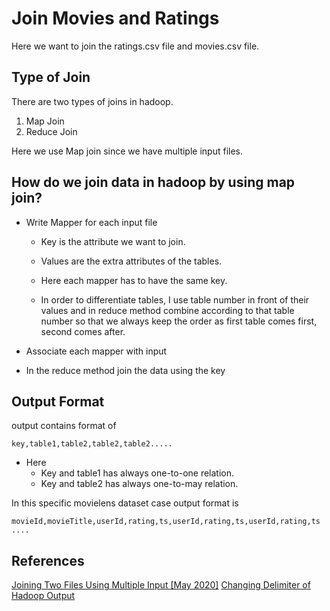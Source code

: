 # Join Movies and Ratings

Here we want to join the ratings.csv file and movies.csv file.

## Type of Join

There are two types of joins in hadoop.

1. Map Join
2. Reduce Join

Here we use Map join since we have multiple input files.

## How do we join data in hadoop by using map join?

* Write Mapper for each input file
  * Key is the attribute we want to join.
  * Values are the extra attributes of the tables.
  * Here each mapper has to have the same key.

  * In order to differentiate tables, I use table number in front of their values and in reduce method combine according to that table number so that we always keep the order as first table comes first, second comes after.
 
* Associate each mapper with input
* In the reduce method join the data using the key

## Output Format

output contains format of
````
key,table1,table2,table2,table2.....
````

* Here 
  * Key and table1 has always one-to-one relation.
  * Key and table2 has always one-to-may relation.

In this specific movielens dataset case output format is

````
movieId,movieTitle,userId,rating,ts,userId,rating,ts,userId,rating,ts ....
````


## References

[Joining Two Files Using Multiple Input [May 2020]](http://unmeshasreeveni.blogspot.com/2014/12/joining-two-files-using-multipleinput.html)
[Changing Delimiter of Hadoop Output](http://bigdatums.net/2017/10/27/change-hadoop-output-delimiter/)
